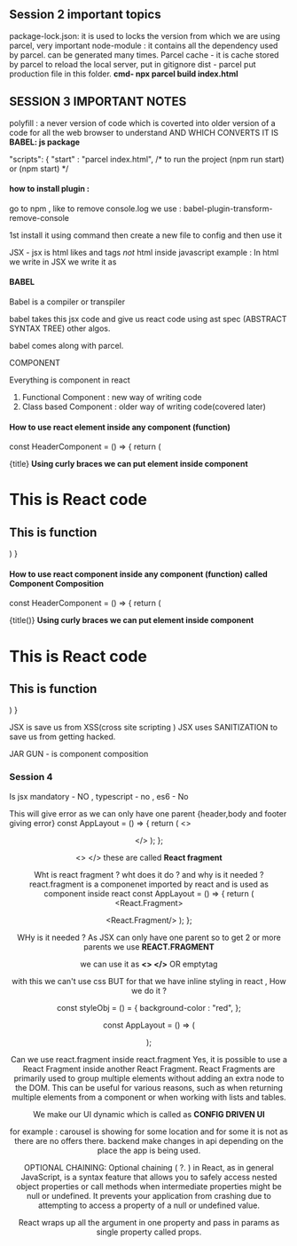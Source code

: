 ## Session 2 important topics

package-lock.json: it is used to locks the version from which we are using parcel, very important 
node-module : it contains all the dependency used by parcel. can be generated many times.
Parcel cache - it is cache stored by parcel to reload the local server, put in gitignore
dist - parcel put production file in this folder. **cmd-  npx parcel build index.html**


## SESSION 3 IMPORTANT NOTES

polyfill : a never version of code which is coverted into older version of a code for all the web browser to understand
AND WHICH CONVERTS IT IS **BABEL: js package**  

  "scripts": {
    "start" : "parcel index.html",   /* to run the project (npm run start) or (npm start) */

#### how to install plugin : 

go to npm , like to remove console.log we use :
                babel-plugin-transform-remove-console

1st install it using command then create a new file to config and then use it 


JSX - jsx is html likes and tags *not* html inside javascript 
     example : In html we write **<tab-index><tab-index/>**  in JSX we write it as **<tabIndex><tabIndex/>**


#### BABEL

Babel is a compiler or transpiler

babel takes this jsx code and give us react code  using ast spec (ABSTRACT SYNTAX TREE) other algos.

babel comes along with parcel.

COMPONENT

Everything is component in react
1. Functional Component : new way of writing code
2. Class based Component : older way of writing code(covered later)


#### How to use react element inside any component (function)

const HeaderComponent = () => {
  return ( <div>
  {title}   **Using curly braces we can put element inside component**
  <h1>This is React code</h1>
  <h2> This is function</h2>
  </div>
  )
}


#### How to use react component inside any component (function) called Component Composition

const HeaderComponent = () => {
  return ( <div>
  {title()}   **Using curly braces we can put element inside component**
  <h1>This is React code</h1>
  <h2> This is function</h2>
  </div>
  )
}


JSX is save us from XSS(cross site scripting )
JSX uses SANITIZATION to save us from getting hacked.

JAR GUN - is component composition

### Session 4

Is jsx mandatory -  NO , typescript - no , es6 - No


This will give error as we can only have one parent {header,body and footer giving error}
const AppLayout = () => {
  return (
  <>
    <Header/>
     <Body/>
    <Footer/> 
 </>
  );
};

<>  </> these are called **React fragment** 

Wht is react fragment ? wht does it do ? and why is it needed ?
react.fragment is a componenet imported by react and is used as component inside react
const AppLayout = () => {
  return (
  <React.Fragment>
    <Header/>
     <Body/>
    <Footer/> 
 <React.Fragment/>
  );
};

WHy is it needed ? As JSX can only have one parent so to get 2 or more parents we use **REACT.FRAGMENT**

we can use it as **<> </>** OR emptytag

with this we can't use css  BUT for that we have inline styling in react , How we do it ?

const styleObj = () = {
    background-color : "red",
  };


const AppLayout = () => (
  <div style = {styleObj}>
    <Header/>
     <Body/>
    <Footer/> 
 <div/>
);

Can we use react.fragment inside react.fragment
Yes, it is possible to use a React Fragment inside another React Fragment. React Fragments are primarily used to group multiple elements without adding an extra node to the DOM. This can be useful for various reasons, such as when returning multiple elements from a component or when working with lists and tables. 


We make our UI dynamic which is called as **CONFIG DRIVEN UI**

for example : carousel is showing for some location and for some it is not as there are no offers there.
backend make changes in api depending on the place the app is being used.

OPTIONAL CHAINING:  Optional chaining ( ?. ) in React, as in general JavaScript, is a syntax feature that allows you to safely access nested object properties or call methods when intermediate properties might be null or undefined. It prevents your application from crashing due to attempting to access a property of a null or undefined value.  

React wraps up all the argument in one property and pass in params as single property called props.